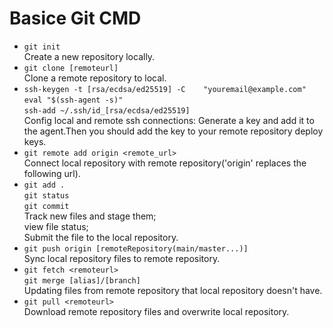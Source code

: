 # Basice Git CMD

* `git init`  
  Create a new repository locally.
* `git clone [remoteurl]`  
Clone a remote repository to local.
* `ssh-keygen -t [rsa/ecdsa/ed25519] -C    "youremail@example.com"`  
  `eval "$(ssh-agent -s)"`  
  `ssh-add ~/.ssh/id_[rsa/ecdsa/ed25519]`  
Config local and remote ssh connections: Generate a key and add it to the agent.Then you should add the key to your remote repository deploy keys.
* `git remote add origin <remote_url>`  
Connect local repository with remote repository('origin' replaces the following url).
* `git add .`  
  `git status`  
  `git commit`  
Track new files and stage them;  
view file status;  
Submit the file to the local repository.  
* `git push origin [remoteRepository(main/master...)]`  
Sync local repository files to remote repository.  
* `git fetch <remoteurl>`  
`git merge [alias]/[branch]`  
Updating files from remote repository that local repository doesn't have.  
* `git pull <remoteurl>`  
Download remote repository files and overwrite local repository.  
